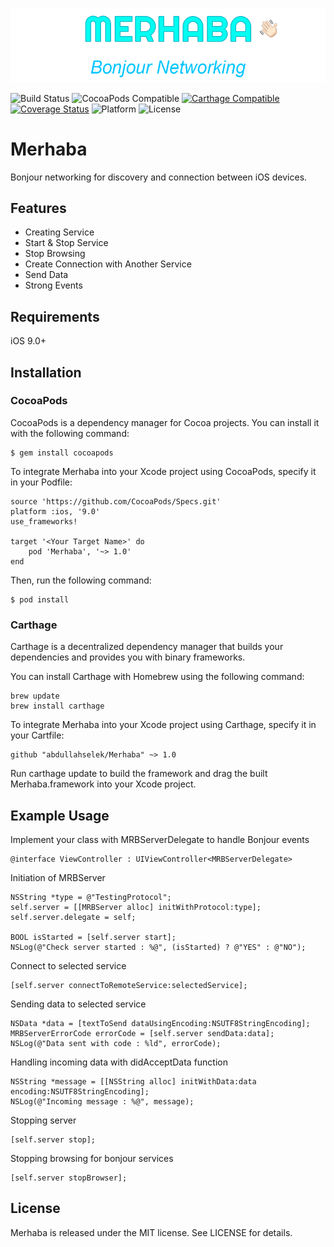 ![Merhaba](https://github.com/abdullahselek/Merhaba/blob/master/Images/merhaba.png)

![Build Status](https://travis-ci.org/abdullahselek/Merhaba.svg?branch=master)
![CocoaPods Compatible](https://img.shields.io/cocoapods/v/Merhaba.svg)
[![Carthage Compatible](https://img.shields.io/badge/Carthage-compatible-4BC51D.svg?style=flat)](https://github.com/Carthage/Carthage)
[![Coverage Status](https://coveralls.io/repos/github/abdullahselek/Merhaba/badge.svg?branch=master)](https://coveralls.io/github/abdullahselek/Merhaba?branch=master)
![Platform](https://img.shields.io/badge/platform-iOS-lightgrey.svg)
![License](https://img.shields.io/dub/l/vibe-d.svg)

# Merhaba
Bonjour networking for discovery and connection between iOS devices.

## Features

- Creating Service
- Start & Stop Service
- Stop Browsing
- Create Connection with Another Service
- Send Data
- Strong Events

## Requirements
iOS 9.0+

## Installation

### CocoaPods
CocoaPods is a dependency manager for Cocoa projects. You can install it with the following command:
```	
$ gem install cocoapods
```

To integrate Merhaba into your Xcode project using CocoaPods, specify it in your Podfile:
```
source 'https://github.com/CocoaPods/Specs.git'
platform :ios, '9.0'
use_frameworks!

target '<Your Target Name>' do
    pod 'Merhaba', '~> 1.0'
end
```
Then, run the following command:
```
$ pod install
```
### Carthage

Carthage is a decentralized dependency manager that builds your dependencies and provides you with binary frameworks.

You can install Carthage with Homebrew using the following command:

```
brew update
brew install carthage
```

To integrate Merhaba into your Xcode project using Carthage, specify it in your Cartfile:

```
github "abdullahselek/Merhaba" ~> 1.0
```

Run carthage update to build the framework and drag the built Merhaba.framework into your Xcode project.

## Example Usage

Implement your class with MRBServerDelegate to handle Bonjour events
```
@interface ViewController : UIViewController<MRBServerDelegate>
```

Initiation of MRBServer
```
NSString *type = @"TestingProtocol";
self.server = [[MRBServer alloc] initWithProtocol:type];
self.server.delegate = self;

BOOL isStarted = [self.server start];
NSLog(@"Check server started : %@", (isStarted) ? @"YES" : @"NO");
```

Connect to selected service
```
[self.server connectToRemoteService:selectedService];
```

Sending data to selected service
```
NSData *data = [textToSend dataUsingEncoding:NSUTF8StringEncoding];
MRBServerErrorCode errorCode = [self.server sendData:data];
NSLog(@"Data sent with code : %ld", errorCode);
```

Handling incoming data with didAcceptData function
```
NSString *message = [[NSString alloc] initWithData:data encoding:NSUTF8StringEncoding];
NSLog(@"Incoming message : %@", message);
```

Stopping server
```
[self.server stop];
```

Stopping browsing for bonjour services
```
[self.server stopBrowser];
```

## License

Merhaba is released under the MIT license. See LICENSE for details.